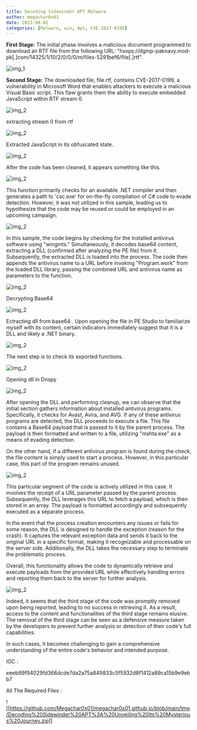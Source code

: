 ```yaml
---
title: Decoding Sidewinder APT Malware
author: megachar0x01
date: 2023-08-02
categories: [Malware, win, Apt, CVE-2017-0199]
---
```


**First Stage:** The initial phase involves a malicious document programmed to download an RTF file from the following URL: "hxxps://dgmp-paknavy.mod-pk[.]com/14325/1/10/2/0/0/0/m/files-5291bef6/file[.]rtf".


<img src="https://i.imgur.com/Yq0fwVc.png" alt="img_1">

**Second Stage:** The downloaded file, file.rtf, contains CVE-2017-0199, a vulnerability in Microsoft Word that enables attackers to execute a malicious Visual Basic script. This flaw grants them the ability to execute embedded JavaScript within RTF stream 0.

<img src="https://i.imgur.com/wD7iGKU.png" alt="img_2">

extracting stream 0 from rtf

<img src="https://i.imgur.com/Y5tNZos.png" alt="img_2">


Extracted JavaScript in its obfuscated state.

<img src="https://i.imgur.com/izUZk5m.png" alt="img_2">

After the code has been cleaned, it appears something like this.

<img src="https://i.imgur.com/eekl6xS.png" alt="img_2">

This function primarily checks for an available .NET compiler and then generates a path to 'csc.exe' for on-the-fly compilation of C# code to evade detection. However, it was not utilized in this sample, leading us to hypothesize that the code may be reused or could be employed in an upcoming campaign.

<img src="https://i.imgur.com/2tG7LwJ.png" alt="img_2">



In this sample, the code begins by checking for the installed antivirus software using "wingmts." Simultaneously, it decodes base64 content, extracting a DLL (confirmed after analyzing the PE file) from it. Subsequently, the extracted DLL is loaded into the process. The code then appends the antivirus name to a URL before invoking "Program.work" from the loaded DLL library, passing the combined URL and antivirus name as parameters to the function.

<img src="https://i.imgur.com/BAVpnx8.png" alt="img_2">

Decrypting Base64

<img src="https://i.imgur.com/QXbZiWX.png" alt="img_2">

Ectracting dll from base64 . Upon opening the file in PE Studio to familiarize myself with its content, certain indicators immediately suggest that it is a DLL and likely a .NET binary.

<img src="https://i.imgur.com/3g2y9k6.png" alt="img_2">

The next step is to check its exported functions.

<img src="https://i.imgur.com/WGDcDkY.png" alt="img_2">

Opening dll in Dnspy

<img src="https://i.imgur.com/NYeyhJj.png" alt="img_2">

After opening the DLL and performing cleanup, we can observe that the initial section gathers information about installed antivirus programs. Specifically, it checks for Avast, Avira, and AVG. If any of these antivirus programs are detected, the DLL proceeds to execute a file. This file contains a Base64 payload that is passed to it by the parent process. The payload is then formatted and written to a file, utilizing "mshta.exe" as a means of evading detection.

On the other hand, if a different antivirus program is found during the check, the file content is simply used to start a process. However, in this particular case, this part of the program remains unused.

<img src="https://i.imgur.com/0TrZbBg.png" alt="img_2">


This particular segment of the code is actively utilized in this case. It involves the receipt of a URL parameter passed by the parent process. Subsequently, the DLL leverages this URL to fetch a payload, which is then stored in an array. The payload is formatted accordingly and subsequently executed as a separate process.

In the event that the process creation encounters any issues or fails for some reason, the DLL is designed to handle the exception (reason for the crash). It captures the relevant exception data and sends it back to the original URL in a specific format, making it recognizable and processable on the server side. Additionally, the DLL takes the necessary step to terminate the problematic process.

Overall, this functionality allows the code to dynamically retrieve and execute payloads from the provided URL while effectively handling errors and reporting them back to the server for further analysis.

<img src="https://i.imgur.com/bawTPT8.png" alt="img_2">

Indeed, it seems that the third stage of the code was promptly removed upon being reported, leading to no success in retrieving it. As a result, access to the content and functionalities of the third stage remains elusive. The removal of the third stage can be seen as a defensive measure taken by the developers to prevent further analysis or detection of their code's full capabilities.

In such cases, it becomes challenging to gain a comprehensive understanding of the entire code's behavior and intended purpose.



IOC :

eeeb99f94029fd366dcde7da2a75a849833c5f5932d8f1412a89ca15b9e9ebb7

All The Required Files :

![[https://github.com/Megachar0x01/megachar0x01.github.io/blob/main/tmp/Decoding%20Sidewinder%20APT%3A%20Unveiling%20Its%20Mysterious%20Journey.zip]]
